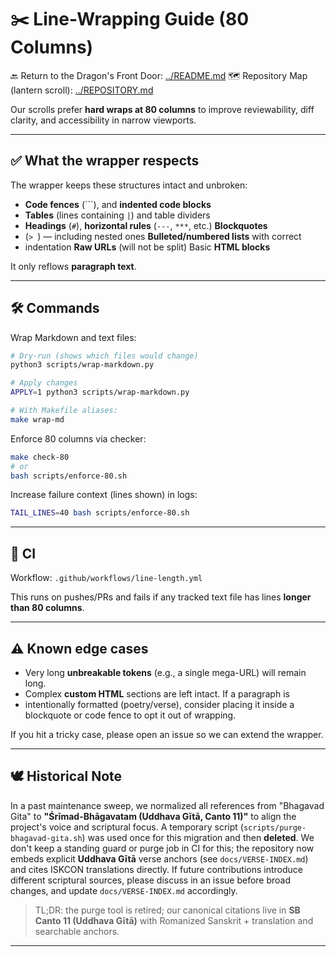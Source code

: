 # ✂️ Line-Wrapping Guide (80 Columns)

🔙 Return to the Dragon's Front Door: [../README.md](../README.md) 🗺️ Repository
Map (lantern scroll): [../REPOSITORY.md](../REPOSITORY.md)

Our scrolls prefer **hard wraps at 80 columns** to improve reviewability, diff
clarity, and accessibility in narrow viewports.

---

## ✅ What the wrapper respects

The wrapper keeps these structures intact and unbroken:

- **Code fences** (```), and **indented code blocks**
- **Tables** (lines containing `|`) and table dividers
- **Headings** (`#`), **horizontal rules** (`---`, `***`, etc.) **Blockquotes**
- (`> `) — including nested ones **Bulleted/numbered lists** with correct
- indentation **Raw URLs** (will not be split) Basic **HTML blocks**

It only reflows **paragraph text**.

---

## 🛠 Commands

Wrap Markdown and text files:

```bash
# Dry-run (shows which files would change)
python3 scripts/wrap-markdown.py

# Apply changes
APPLY=1 python3 scripts/wrap-markdown.py

# With Makefile aliases:
make wrap-md
```

Enforce 80 columns via checker:

```bash
make check-80
# or
bash scripts/enforce-80.sh
```

Increase failure context (lines shown) in logs:

```bash
TAIL_LINES=40 bash scripts/enforce-80.sh
```

---

## 🧪 CI

Workflow: `.github/workflows/line-length.yml`

This runs on pushes/PRs and fails if any tracked text file has lines **longer
than 80 columns**.

---

## ⚠️ Known edge cases

- Very long **unbreakable tokens** (e.g., a single mega-URL) will remain long.
- Complex **custom HTML** sections are left intact. If a paragraph is
- intentionally formatted (poetry/verse), consider placing it
inside a blockquote or code fence to opt it out of wrapping.

If you hit a tricky case, please open an issue so we can extend the wrapper.

---

## 🕊️ Historical Note

In a past maintenance sweep, we normalized all references from "Bhagavad Gita"
to **"Śrīmad-Bhāgavatam (Uddhava Gītā, Canto 11)"** to align the project's voice
and scriptural focus. A temporary script (`scripts/purge-bhagavad-gita.sh`) was
used once for this migration and then **deleted**. We don't keep a standing
guard or purge job in CI for this; the repository now embeds explicit **Uddhava
Gītā** verse anchors (see `docs/VERSE-INDEX.md`) and cites ISKCON translations
directly. If future contributions introduce different scriptural sources, please
discuss in an issue before broad changes, and update `docs/VERSE-INDEX.md`
accordingly.

> TL;DR: the purge tool is retired; our canonical citations live in **SB Canto
> 11 (Uddhava Gītā)** with Romanized Sanskrit + translation and searchable
> anchors.

---
